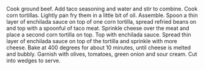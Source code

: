 Cook ground beef. Add taco seasoning and water and stir to combine.
Cook corn tortillas. Lightly pan fry them in a little bit of oil.
Assemble. Spoon a thin layer of enchilada sauce on top of one corn tortilla, spread refried beans on and top with a spoonful of taco meat.  Sprinkle cheese over the meat and place a second corn tortilla on top.
Top with enchilada sauce.  Spread thin layer of enchilada sauce on top of the tortilla and sprinkle with more cheese.
Bake at 400 degrees for about 10 minutes, until cheese is melted and bubbly.
Garnish with olives, tomatoes, green onion and sour cream. Cut into wedges to serve.
